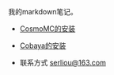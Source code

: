 我的markdown笔记。

+ [CosmoMC的安装](_post/2020-03-24-CosmsoMC.md)

+ [Cobaya的安装](_post/2022-01-08-Cobaya.md)

+ 联系方式 serliou@163.com
